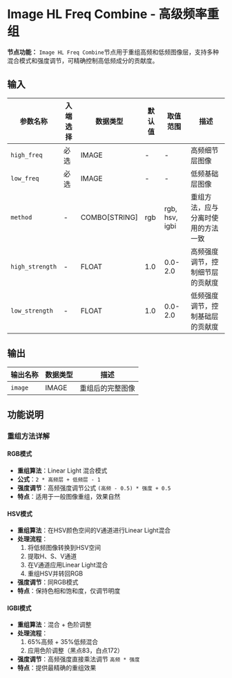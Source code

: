 # Image HL Freq Combine - 高级频率重组

**节点功能：** `Image HL Freq Combine`节点用于重组高频和低频图像层，支持多种混合模式和强度调节，可精确控制高低频成分的贡献度。

## 输入

| 参数名称 | 入端选择 | 数据类型 | 默认值 | 取值范围 | 描述 |
| -------- | -------- | -------- | ------ | -------- | ---- |
| `high_freq` | 必选 | IMAGE | - | - | 高频细节层图像 |
| `low_freq` | 必选 | IMAGE | - | - | 低频基础层图像 |
| `method` | - | COMBO[STRING] | rgb | rgb, hsv, igbi | 重组方法，应与分离时使用的方法一致 |
| `high_strength` | - | FLOAT | 1.0 | 0.0-2.0 | 高频强度调节，控制细节层的贡献度 |
| `low_strength` | - | FLOAT | 1.0 | 0.0-2.0 | 低频强度调节，控制基础层的贡献度 |

## 输出

| 输出名称 | 数据类型 | 描述 |
|---------|----------|------|
| `image` | IMAGE | 重组后的完整图像 |

## 功能说明

### 重组方法详解

#### RGB模式
- **重组算法**：Linear Light 混合模式
- **公式**：`2 * 高频层 + 低频层 - 1`
- **强度调节**：高频强度调节公式 `(高频 - 0.5) * 强度 + 0.5`
- **特点**：适用于一般图像重组，效果自然

#### HSV模式
- **重组算法**：在HSV颜色空间的V通道进行Linear Light混合
- **处理流程**：
  1. 将低频图像转换到HSV空间
  2. 提取H、S、V通道
  3. 在V通道应用Linear Light混合
  4. 重组HSV并转回RGB
- **强度调节**：同RGB模式
- **特点**：保持色相和饱和度，仅调节明度

#### IGBI模式
- **重组算法**：混合 + 色阶调整
- **处理流程**：
  1. 65%高频 + 35%低频混合
  2. 应用色阶调整（黑点83，白点172）
- **强度调节**：高频强度直接乘法调节 `高频 * 强度`
- **特点**：提供最精确的重组效果